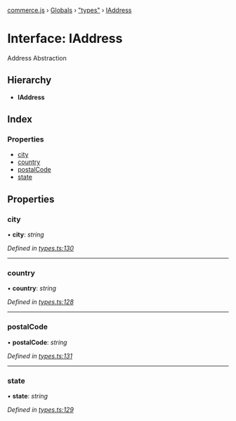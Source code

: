 [commerce.js](../README.md) › [Globals](../globals.md) › ["types"](../modules/_types_.md) › [IAddress](_types_.iaddress.md)

# Interface: IAddress

Address Abstraction

## Hierarchy

* **IAddress**

## Index

### Properties

* [city](_types_.iaddress.md#city)
* [country](_types_.iaddress.md#country)
* [postalCode](_types_.iaddress.md#postalcode)
* [state](_types_.iaddress.md#state)

## Properties

###  city

• **city**: *string*

*Defined in [types.ts:130](https://github.com/shopjs/commerce.js/blob/edb5ef8/src/types.ts#L130)*

___

###  country

• **country**: *string*

*Defined in [types.ts:128](https://github.com/shopjs/commerce.js/blob/edb5ef8/src/types.ts#L128)*

___

###  postalCode

• **postalCode**: *string*

*Defined in [types.ts:131](https://github.com/shopjs/commerce.js/blob/edb5ef8/src/types.ts#L131)*

___

###  state

• **state**: *string*

*Defined in [types.ts:129](https://github.com/shopjs/commerce.js/blob/edb5ef8/src/types.ts#L129)*
